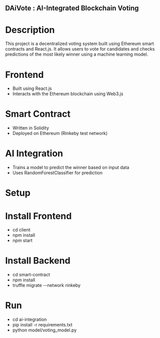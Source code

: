 ## DAiVote : AI-Integrated Blockchain Voting

# Description
This project is a decentralized voting system built using Ethereum smart contracts and React.js. It allows users to vote for candidates and checks predictions of the most likely winner using a machine learning model.

# Frontend
- Built using React.js
- Interacts with the Ethereum blockchain using Web3.js

# Smart Contract
- Written in Solidity
- Deployed on Ethereum (Rinkeby test network)

# AI Integration
- Trains a model to predict the winner based on input data
- Uses RandomForestClassifier for prediction

# Setup

# Install Frontend
- cd client
- npm install
- npm start

# Install Backend
- cd smart-contract
- npm install
- truffle migrate --network rinkeby

# Run
- cd ai-integration
- pip install -r requirements.txt
- python model/voting_model.py